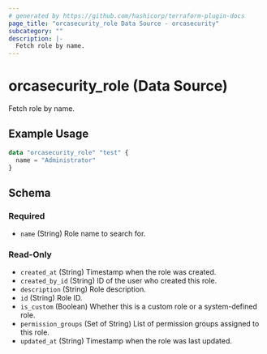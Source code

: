 ```yaml
---
# generated by https://github.com/hashicorp/terraform-plugin-docs
page_title: "orcasecurity_role Data Source - orcasecurity"
subcategory: ""
description: |-
  Fetch role by name.
---
```


# orcasecurity_role (Data Source)

Fetch role by name.

## Example Usage

```terraform
data "orcasecurity_role" "test" {
  name = "Administrator"
}
```

<!-- schema generated by tfplugindocs -->
## Schema

### Required

- `name` (String) Role name to search for.

### Read-Only

- `created_at` (String) Timestamp when the role was created.
- `created_by_id` (String) ID of the user who created this role.
- `description` (String) Role description.
- `id` (String) Role ID.
- `is_custom` (Boolean) Whether this is a custom role or a system-defined role.
- `permission_groups` (Set of String) List of permission groups assigned to this role.
- `updated_at` (String) Timestamp when the role was last updated.
